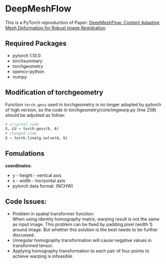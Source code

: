 # DeepMeshFlow
This is a PyTorch reproduction of Paper: [DeepMeshFlow: Content Adaptive Mesh Deformation for Robust Image Registration](https://arxiv.org/abs/1912.05131)
## Required Packages
- pytorch 1.10.0
- torchsummary
- torchgeometry
- opencv-python
- numpy
## Modification of torchgeometry
Function ```torch.gesv``` used in torchgeometry is no longer adopted by pytorch of high version, so the code in torchgeometry/core/imgwarp.py (line 258) should be adjusted as follow:
```python
# original code
X, LU = torch.gesv(b, A)
# changed code
X = torch.linalg.solve(A, b)
```
## Fomulations
**coordinates**:
- y - height - vertical axis
- x - width - horizontal axis
- pytorch data format: (NCHW)

## Code Issues:
- Problem in spatial transformer function:  
When using identity homography matrix, warping result is not the same as input image. This problem can be fixed by padding pixel (width 1) around image. But whether this solution is the best needs to be further discussed.
- Unregular homography transformation will cause negative values in transformed tensor.
- Applying homography transformation to each pair of four points to achieve warping is infeasible.
